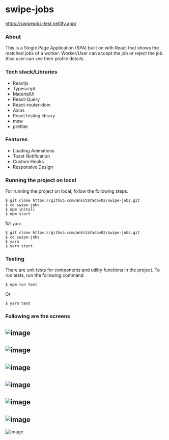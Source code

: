 # swipe-jobs
https://swipejobs-test.netlify.app/
### About
This is a Single Page Application (SPA) built on with React that shows the matched jobs of a worker. Worker/User can accept the job or reject the job. Also user can see their profile details.
### Tech stack/Libraries
- Reactjs
- Typescript
- MaterialUI
- React-Query
- React-router-dom
- Axios
- React testing library
- msw
- prettier

### Features
- Loading Animations
- Toast Notification
- Custom Hooks
- Responsive Design

### Running the project on local
For running the project on local, follow the following steps. 
```
$ git clone https://github.com/ankitaYadav02/swipe-jobs.git
$ cd swipe-jobs
$ npm install
$ npm start
```

for `yarn`
```
$ git clone https://github.com/ankitaYadav02/swipe-jobs.git
$ cd swipe-jobs
$ yarn
$ yarn start
```

### Testing
There are unit tests for components and utility functions in the project.
To run tests, run the following command
```
$ npm run test
```
Or
```
$ yarn test
```
### Following are the screens
![image](https://user-images.githubusercontent.com/57960362/166162028-7c673770-dd46-4c7f-8d5c-e92476f4b8eb.png)  
---  
  
![image](https://user-images.githubusercontent.com/57960362/166162047-dc00f5d7-b3a8-4433-896c-f77d1bfbb2d6.png)  
---
  
![image](https://user-images.githubusercontent.com/57960362/166162062-f6c45293-08a8-4c62-8dc8-07d096026da0.png)
---
   
![image](https://user-images.githubusercontent.com/57960362/166162189-71f0cf6d-a25b-4018-88a2-b1189fca31a6.png)
---
   
![image](https://user-images.githubusercontent.com/57960362/166167955-a935bad9-fff2-476d-b161-dce18110924b.png)
---

![image](https://user-images.githubusercontent.com/57960362/166167968-39ec07b3-1535-4750-af1d-2b7e3e9058b7.png)
---

![image](https://user-images.githubusercontent.com/57960362/166167991-8be2428e-ec49-4ed5-92a3-d6775875f935.png)

